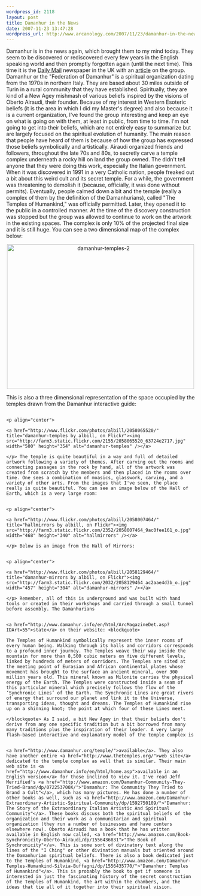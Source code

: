 ```yaml
--- 
wordpress_id: 2118
layout: post
title: Damanhur in the News
date: 2007-11-23 13:47:28
wordpress_url: http://www.arcanology.com/2007/11/23/damanhur-in-the-news/
---
```

Damanhur is in the news again, which brought them to my mind today. They seem to be discovered or rediscovered every few years in the English speaking world and then promptly forgotten again (until the next time). This time it is the <a href="http://www.dailymail.co.uk">Daily Mail</a> newspaper in the UK with an <a href="http://www.dailymail.co.uk/pages/live/articles/news/worldnews.html?in_article_id=495538&in_page_id=1811">article</a> on the group. Damanhur or the "Federation of Damanhur" is a spiritual organization dating from the 1970s in northern Italy. They are based about 30 miles outside of Turin in a rural community that they have established. Spiritually, they are kind of a New Agey mishmash of various beliefs inspired by the visions of Oberto Airaudi, their founder. Because of my interest in Western Esoteric beliefs (it is the area in which I did my Master's degree) and also because it is a current organization, I've found the group interesting and keep an eye on what is going on with them, at least in public, from time to time. I'm not going to get into their beliefs, which are not entirely easy to summarize but are largely focused on the spiritual evolution of humanity. The main reason that people have heard of them is because of how the group has expressed those beliefs symbolically and artistically. Airaudi organized friends and followers, throughout the late 70s and 80s, to secretly carve a temple complex underneath a rocky hill on land the group owned. The didn't tell anyone that they were doing this work, especially the Italian government. When it was discovered in 1991 in a very Catholic nation, people freaked out a bit about this weird cult and its secret temple. For a while, the government was threatening to demolish it (because, officially, it was done without permits). Eventually, people calmed down a bit and the temple (really a complex of them by the definition of the Damanhurians), called "The Temples of Humankind," was officially permitted. Later, they opened it to the public in a controlled manner. At the time of the discovery construction was stopped but the group was allowed to continue to work on the artwork in the existing spaces. The complex is only 10% of the projected final size and it is still huge. You can see a two dimensional map of the complex below: <p align="center">
                                                                                                                                                                                                                                                                                                                                                                                                                                                                                                                                                                                                                                                                                                                                                                                                                                                                                          <a href="http://www.flickr.com/photos/albill/2057302955/" title="damanhur-temples-2 by albill, on Flickr"><img src="http://farm3.static.flickr.com/2386/2057302955_9dab46706d.jpg" width="500" height="386" alt="damanhur-temples-2" /></a>
                                                                                                                                                                                                                                                                                                                                                                                                                                                                                                                                                                                                                                                                                                                                                                                                                                                                                        </p> This is also a three dimensional representation of the space occupied by the temples drawn from the Damanhur interactive guide: 
                                                                                                                                                                                                                                                                                                                                                                                                                                                                                                                                                                                                                                                                                                                                                                                                                                                                                        
                                                                                                                                                                                                                                                                                                                                                                                                                                                                                                                                                                                                                                                                                                                                                                                                                                                                                        <p align="center">
                                                                                                                                                                                                                                                                                                                                                                                                                                                                                                                                                                                                                                                                                                                                                                                                                                                                                          <a href="http://www.flickr.com/photos/albill/2058065520/" title="damanhur-temples by albill, on Flickr"><img src="http://farm3.static.flickr.com/2155/2058065520_63724e2717.jpg" width="500" height="354" alt="damanhur-temples" /></a>
                                                                                                                                                                                                                                                                                                                                                                                                                                                                                                                                                                                                                                                                                                                                                                                                                                                                                        </p> The temple is quite beautiful in a way and full of detailed artwork following a variety of themes. After carving out the rooms and connecting passages in the rock by hand, all of the artwork was created from scratch by the members and then placed in the rooms over time. One sees a combination of moasics, glasswork, carving, and a variety of other arts. From the images that I've seen, the place really is quite beautiful. You can see an image below of the Hall of Earth, which is a very large room: 
                                                                                                                                                                                                                                                                                                                                                                                                                                                                                                                                                                                                                                                                                                                                                                                                                                                                                        
                                                                                                                                                                                                                                                                                                                                                                                                                                                                                                                                                                                                                                                                                                                                                                                                                                                                                        <p align="center">
                                                                                                                                                                                                                                                                                                                                                                                                                                                                                                                                                                                                                                                                                                                                                                                                                                                                                          <a href="http://www.flickr.com/photos/albill/2058007464/" title="hallmirrors by albill, on Flickr"><img src="http://farm3.static.flickr.com/2352/2058007464_9ac0fee161_o.jpg" width="468" height="340" alt="hallmirrors" /></a>
                                                                                                                                                                                                                                                                                                                                                                                                                                                                                                                                                                                                                                                                                                                                                                                                                                                                                        </p> Below is an image from the Hall of Mirrors: 
                                                                                                                                                                                                                                                                                                                                                                                                                                                                                                                                                                                                                                                                                                                                                                                                                                                                                        
                                                                                                                                                                                                                                                                                                                                                                                                                                                                                                                                                                                                                                                                                                                                                                                                                                                                                        <p align="center">
                                                                                                                                                                                                                                                                                                                                                                                                                                                                                                                                                                                                                                                                                                                                                                                                                                                                                          <a href="http://www.flickr.com/photos/albill/2058129464/" title="damanhur-mirrors by albill, on Flickr"><img src="http://farm3.static.flickr.com/2032/2058129464_ac2aae4d3b_o.jpg" width="457" height="304" alt="damanhur-mirrors" /></a>
                                                                                                                                                                                                                                                                                                                                                                                                                                                                                                                                                                                                                                                                                                                                                                                                                                                                                        </p> Remember, all of this is underground and was built with hand tools or created in their workshops and carried through a small tunnel before assembly. The Damanhurians 
                                                                                                                                                                                                                                                                                                                                                                                                                                                                                                                                                                                                                                                                                                                                                                                                                                                                                        
                                                                                                                                                                                                                                                                                                                                                                                                                                                                                                                                                                                                                                                                                                                                                                                                                                                                                        <a href="http://www.damanhur.info/en/html/ArcMagazineDet.asp?IDArt=55">state</a> on their website: <blockquote>
                                                                                                                                                                                                                                                                                                                                                                                                                                                                                                                                                                                                                                                                                                                                                                                                                                                                                          The Temples of Humankind symbolically represent the inner rooms of every human being. Walking through its halls and corridors corresponds to a profound inner journey. The Temples weave their way inside the mountain for more than 8,500 cubic meters on five different levels, linked by hundreds of meters of corridors. The Temples are sited at the meeting point of Eurasian and African continental plates whose movement has brought to the surface an ancient mineral, over 300 million years old. This mineral known as Milonite carries the physical energy of the Earth. The Temples were constructed inside a seam of this particular mineral which precisely follows the flow of the ‘Synchronic Lines’ of the Earth. The Synchronic Lines are great rivers of energy that surround our planet and link it to the Universe, transporting ideas, thought and dreams. The Temples of Humankind rise up on a shinning knot; the point at which four of these Lines meet.
                                                                                                                                                                                                                                                                                                                                                                                                                                                                                                                                                                                                                                                                                                                                                                                                                                                                                        </blockquote> As I said, a bit New Agey in that their beliefs don't derive from any one specific tradition but a bit borrowed from many many traditions plus the inspiration of their leader. A very large flash-based interactive and explanatory model of the temple complex is 
                                                                                                                                                                                                                                                                                                                                                                                                                                                                                                                                                                                                                                                                                                                                                                                                                                                                                        
                                                                                                                                                                                                                                                                                                                                                                                                                                                                                                                                                                                                                                                                                                                                                                                                                                                                                        <a href="http://www.damanhur.org/temple/">available</a>. They also have another entire <a href="http://www.thetemples.org/">web site</a> dedicated to the temple complex as well that is similar. Their main web site is <a href="http://www.damanhur.info/en/html/home.asp">available in an English version</a> for those inclined to view it. I've read Jeff Merrified's <a href="http://www.amazon.com/Damanhur-Community-They-Tried-Brand/dp/072253700X/">"Damanhur: The Community They Tried to Brand a Cult"</a>, which has many pictures. He has done a number of other books as well, such as <a href="http://www.amazon.com/Damanhur-Extraordinary-Artistic-Spiritual-Community/dp/1592750109/">"Damanhur: The Story of the Extraordinary Italian Artistic And Spiritual Community"</a>. These books discuss both the spiritual beliefs of the organization and their work as a communitarian and spiritual organization (they run a number of businesses and have centers elsewhere now). Oberto Airaudi has a book that he has written available in English now called, <a href="http://www.amazon.com/Book-Synchronicity-Oberto-Airaudi/dp/1556436831">"The Book of Synchronicity"</a>. This is some sort of divinatory text along the lines of the "I Ching" or other divination manuals but oriented around the Damanhurian spiritual beliefs. There is also a book dedicated just to the Temples of Humankind, <a href="http://www.amazon.com/Damanhur-Temples-Humankind-Silvia-Buffagni/dp/1556435770/">"Damanhur: Temples of Humankind"</a>. This is probably the book to get if someone is interested in just the fascinating history of the secret construction of the Temples of Humankind, the art within the chambers, and the ideas that tie all of it together into their spiritual vision.